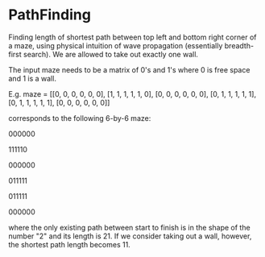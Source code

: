 # PathFinding

Finding length of shortest path between top left and bottom right corner of a maze, using physical intuition of wave propagation (essentially breadth-first search). We are allowed to take out exactly one wall.

The input maze needs to be a matrix of 0's and 1's where 0 is free space and 1 is a wall.

E.g. maze = [[0, 0, 0, 0, 0, 0], [1, 1, 1, 1, 1, 0], [0, 0, 0, 0, 0, 0], [0, 1, 1, 1, 1, 1], [0, 1, 1, 1, 1, 1], [0, 0, 0, 0, 0, 0]]

corresponds to the following 6-by-6 maze:

000000

111110

000000

011111

011111

000000

where the only existing path between start to finish is in the shape of the number "2" and its length is 21. If we consider taking out a wall, however, the shortest path length becomes 11.
